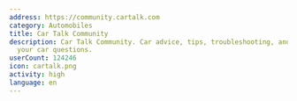 ```yaml
---
address: https://community.cartalk.com
category: Automobiles
title: Car Talk Community
description: Car Talk Community. Car advice, tips, troubleshooting, and answers to
  your car questions.
userCount: 124246
icon: cartalk.png
activity: high
language: en
---
```

